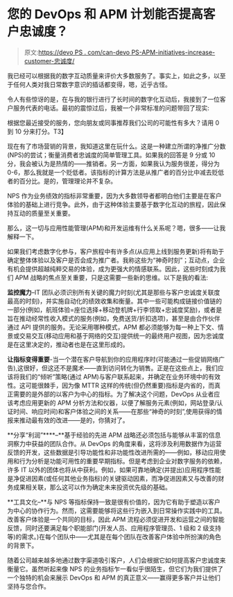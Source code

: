 # 您的 DevOps 和 APM 计划能否提高客户忠诚度？

> 原文:[https://devo PS . com/can-devo PS-APM-initiatives-increase-customer-忠诚度/](https://devops.com/can-devops-apm-initiatives-increase-customer-loyalty/)

我已经可以根据我的数字互动质量来评价大多数服务了。事实上，如此之多，以至于任何人类对我日常数字意识的插话都变得，嗯，近乎古怪。

令人有些惊讶的是，在与我的银行进行了长时间的数字化互动后，我接到了一位客户服务代表的电话。最初的震惊过后，我被一个非常标准的问题带回了现实:

根据您最近接受的服务，您向朋友或同事推荐我们公司的可能性有多大？请用 0 到 10 分来打分。T3】

现在有了市场营销的背景，我知道这里在玩什么。这是一种建立所谓的净推广分数(NPS)的尝试；衡量消费者忠诚度的简单管理工具。如果我的回答是 9 分或 10 分，我会被认为是热情的——推销者。另一方面，如果我认为服务很差，得分为 0-6，那么我就是一个贬低者。该指标的计算方法是从推广者的百分比中减去贬低者的百分比。是的，管理理论并不复杂。

NPS 作为业务绩效的指标非常重要，因为大多数领导者都明白他们主要是在客户体验的基础上进行竞争。此外，由于这种体验主要基于数字化互动的旅程，因此保持互动的质量至关重要。

那么，这一切与应用性能管理(APM)和开发运维有什么关系呢？嗯，很多——让我解释一下。

如果我们考虑数字化参与，客户旅程中有许多点(从应用上线到服务更新)将有助于确定整体体验以及客户是否会成为推广者。我称这些为“神奇时刻”；互动点，企业有机会提供超越纯粹交易的体验，成为更强大的情感联系。因此，这些时刻成为我们 APM 战略的焦点至关重要，只是这需要一些新的思维。以下是我的看法:

**监控魔力**–IT 团队必须识别所有关键的魔力时刻(尤其是那些与客户忠诚度关联度最高的时刻)，并实施自动化的绩效收集和衡量。其中一些可能构成链接价值链的一部分(例如，航班体验=座位选择+移动登机牌+行李领取+忠诚度奖励)，或者是旨在推动经常性收入模式的服务(例如，免费送货/折扣选项)，甚至是由合作伙伴通过 API 提供的服务。无论采用哪种模式，APM 都必须能够为每一种上下文、情景或交易交互(移动应用和基于网络的交互)提供统一的最终用户视图，因为忠诚度是在这里决定的，推动者也是在这里形成的。

**让指标变得重要**-当一个潜在客户导航到你的应用程序时(可能通过一些促销网络广告),这很好，但这还不是魔术——直到访问转化为销售。正是在这些点上，我们应该将我们的“倾听”策略(通过 APM)与客户联系起来，并确定在业务环境中的有效性。这可能很棘手，因为像 MTTR 这样的传统(但仍然重要)指标是内省的，而真正需要的是外部的以客户为中心的指标。为了解决这个问题，DevOps 从业者应该考虑应用更新的 APM 分析方法和仪器，以便了解服务元素(例如，网站登录/认证时间、响应时间)和客户体验之间的关系——在那些“神奇的时刻”,使用获得的情报来推动最有效的改进——是的，你猜对了。

**分享“利润”****–**基于经验的先进 APM 战略还必须包括与能够从丰富的信息洞察力中获益的团队合作。从 DevOps 的角度来看，这将涉及利用数据作为运营反馈的开发，这些数据是引导功能性和非功能性改进所需的——例如，移动应用使用和行为分析是功能可用性的重要早期指标。但是考虑到企业对数字服务的依赖，许多 IT 以外的团体也将从中获利。例如，如果可靠地确定(并提出)应用程序性能是净促进因素(或任何其他业务指标)的关键驱动因素，而净促进因素又与改善的财务成果相关联，那么这可以作为确定未来投资优先级的基础。

**工具文化–**与 NPS 等指标保持一致是很有价值的，因为它有助于塑造以客户为中心的协作行为。然而，这需要能够将这些行为嵌入到日常操作实践中的工具。改善客户体验是一个共同的目标，因此 APM 流程必须促进开发和运营之间的智能反馈，同时还要满足每个职能部门(开发人员、应用程序管理员、1 级和 2 级支持等)的需求。)在每个团队中——尤其是在每个团队在改善客户体验中所扮演的角色的背景下。

随着公司越来越多地通过数字渠道吸引客户，人们会根据它如何提高客户忠诚度来衡量它。虽然听起来像 NPS 的业务指标乍一看似乎很陌生，但它们为我们提供了一个独特的机会来展示 DevOps 和 APM 的真正意义——赢得更多客户并让他们坚持与您合作。